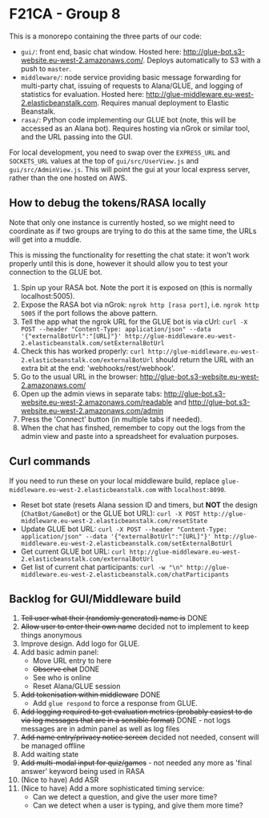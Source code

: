 # F21CA - Group 8

This is a monorepo containing the three parts of our code:

- `gui/`: front end, basic chat window. Hosted here: http://glue-bot.s3-website.eu-west-2.amazonaws.com/. Deploys automatically to S3 with a push to `master`. 
- `middleware/`: node service providing basic message forwarding for multi-party chat, issuing of requests to Alana/GLUE, and logging of statistics for evaluation. Hosted here: http://glue-middleware.eu-west-2.elasticbeanstalk.com. Requires manual deployment to Elastic Beanstalk.
- `rasa/`: Python code implementing our GLUE bot (note, this will be accessed as an Alana bot). Requires hosting via nGrok or similar tool, and the URL passing into the GUI. 

For local development, you need to swap over the `EXPRESS_URL` and `SOCKETS_URL` values at the top of `gui/src/UserView.js` and `gui/src/AdminView.js`. This will point the gui at your local express server, rather than the one hosted on AWS.

## How to debug the tokens/RASA locally

Note that only one instance is currently hosted, so we might need to coordinate as if two groups are trying to do this at the same time, the URLs will get into a muddle.

This is missing the functionality for resetting the chat state: it won't work properly until this is done, however it should allow you to test your connection to the GLUE bot. 

1. Spin up your RASA bot. Note the port it is exposed on (this is normally localhost:5005).
2. Expose the RASA bot via nGrok: `ngrok http [rasa port]`, i.e. `ngrok http 5005` if the port follows the above pattern.
3. Tell the app what the ngrok URL for the GLUE bot is via cUrl: `curl -X POST --header "Content-Type: application/json" --data '{"externalBotUrl":"[URL]"}' http://glue-middleware.eu-west-2.elasticbeanstalk.com/setExternalBotUrl`
4. Check this has worked properly: `curl http://glue-middleware.eu-west-2.elasticbeanstalk.com/externalBotUrl` should return the URL with an extra bit at the end: 'webhooks/rest/webhook'.
5. Go to the usual URL in the browser: http://glue-bot.s3-website.eu-west-2.amazonaws.com/
6. Open up the admin views in separate tabs: http://glue-bot.s3-website.eu-west-2.amazonaws.com/readable and http://glue-bot.s3-website.eu-west-2.amazonaws.com/admin
7. Press the 'Connect' button (in multiple tabs if needed). 
8. When the chat has finshed, remember to copy out the logs from the admin view and paste into a spreadsheet for evaluation purposes. 

## Curl commands

If you need to run these on your local middleware build, replace `glue-middleware.eu-west-2.elasticbeanstalk.com` with `localhost:8090`.

- Reset bot state (resets Alana session ID and timers, but **NOT** the design (`ChatBot/GameBot`) or the GLUE bot URL): `curl -X POST http://glue-middleware.eu-west-2.elasticbeanstalk.com/resetState`
- Update GLUE bot URL: `curl -X POST --header "Content-Type: application/json" --data '{"externalBotUrl":"[URL]"}' http://glue-middleware.eu-west-2.elasticbeanstalk.com/setExternalBotUrl`
- Get current GLUE bot URL: `curl http://glue-middleware.eu-west-2.elasticbeanstalk.com/externalBotUrl`
- Get list of current chat participants: `curl -w "\n" http://glue-middleware.eu-west-2.elasticbeanstalk.com/chatParticipants`

## Backlog for GUI/Middleware build

1) ~~Tell user what their (randomly generated) name is~~ DONE
2) ~~Allow user to enter their own name~~ decided not to implement to keep things anonymous
3) Improve design. Add logo for GLUE. 
4) Add basic admin panel:
    - Move URL entry to here
    - ~~Observe chat~~ DONE
    - See who is online
    - Reset Alana/GLUE session
5) ~~Add tokenisation within middleware~~ DONE
    - Add `glue respond` to force a response from GLUE.
6) ~~Add logging required to get evaluation metrics (probably easiest to do via log messages that are in a sensible format)~~ DONE - not logs messages are in admin panel as well as log files
7) ~~Add name entry/privacy notice screen~~ decided not needed, consent will be managed offline
8) Add waiting state
9) ~~Add multi-modal input for quiz/games~~ - not needed any more as 'final answer' keyword being used in RASA
10) (Nice to have) Add ASR
11) (Nice to have) Add a more sophisticated timing service:
    - Can we detect a question, and give the user more time?
    - Can we detect when a user is typing, and give them more time?
